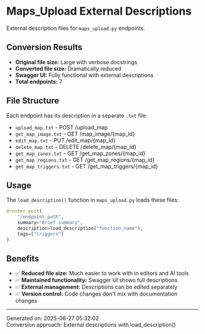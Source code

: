 # Maps_Upload External Descriptions

External description files for `maps_upload.py` endpoints.

## Conversion Results

- **Original file size:** Large with verbose docstrings
- **Converted file size:** Dramatically reduced
- **Swagger UI:** Fully functional with external descriptions
- **Total endpoints:** 7

## File Structure

Each endpoint has its description in a separate `.txt` file:

- `upload_map.txt` - POST /upload_map
- `get_map_image.txt` - GET /map_image/{map_id}
- `edit_map.txt` - PUT /edit_map/{map_id}
- `delete_map.txt` - DELETE /delete_map/{map_id}
- `get_map_zones.txt` - GET /get_map_zones/{map_id}
- `get_map_regions.txt` - GET /get_map_regions/{map_id}
- `get_map_triggers.txt` - GET /get_map_triggers/{map_id}


## Usage

The `load_description()` function in `maps_upload.py` loads these files:

```python
@router.post(
    "/endpoint_path",
    summary="Brief summary",
    description=load_description("function_name"),
    tags=["triggers"]
)
```

## Benefits

- ✅ **Reduced file size:** Much easier to work with in editors and AI tools
- ✅ **Maintained functionality:** Swagger UI shows full descriptions
- ✅ **External management:** Descriptions can be edited separately
- ✅ **Version control:** Code changes don't mix with documentation changes

---
Generated on: 2025-06-27 05:32:02  
Conversion approach: External descriptions with load_description()
